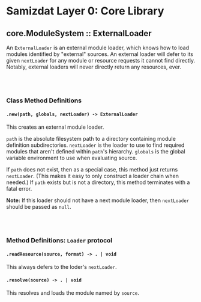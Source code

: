 Samizdat Layer 0: Core Library
==============================

core.ModuleSystem :: ExternalLoader
-----------------------------------

An `ExternalLoader` is an external module loader, which knows how to load
modules identified by "external" sources. An external loader will defer to
its given `nextLoader` for any module or resource requests it cannot find
directly. Notably, external loaders will never directly return any
resources, ever.

<br><br>
### Class Method Definitions

#### `.new(path, globals, nextLoader) -> ExternalLoader`

This creates an external module loader.

`path` is the absolute filesystem path to a directory containing module
definition subdirectories. `nextLoader` is the loader to use to find
required modules that aren't defined within `path`'s hierarchy. `globals`
is the global variable environment to use when evaluating source.

If `path` does not exist, then as a special case, this method just returns
`nextLoader`. (This makes it easy to only construct a loader chain when
needed.) If `path` exists but is not a directory, this method terminates with
a fatal error.

**Note:** If this loader should not have a next module loader, then
`nextLoader` should be passed as `null`.


<br><br>
### Method Definitions: `Loader` protocol

#### `.readResource(source, format) -> . | void`

This always defers to the loder's `nextLoader`.

#### `.resolve(source) -> . | void`

This resolves and loads the module named by `source`.
